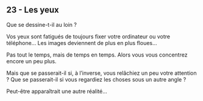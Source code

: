 ## 23 - Les yeux

Que se dessine-t-il au loin ? 

Vos yeux sont fatigués de toujours fixer votre ordinateur ou votre téléphone... Les images deviennent de plus en plus floues…

Pas tout le temps, mais de temps en temps.
Alors vous vous concentrez encore un peu plus.

Mais que se passerait-il si, à l’inverse, vous relâchiez un peu votre attention ?
Que se passerait-il si vous regardiez les choses sous un autre angle ?

Peut-être apparaîtrait une autre réalité…
